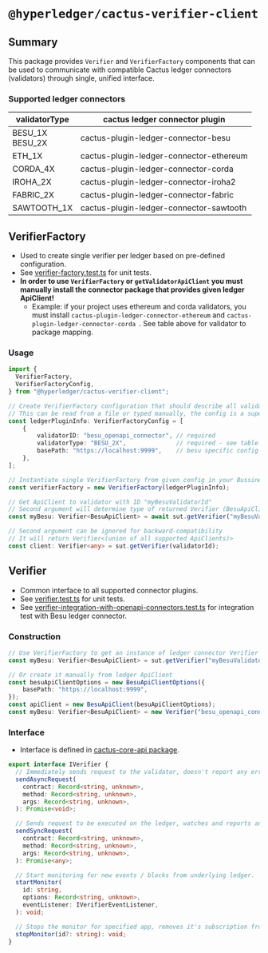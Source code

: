 # `@hyperledger/cactus-verifier-client`

## Summary

This package provides `Verifier` and `VerifierFactory` components that can be used to communicate with compatible Cactus ledger connectors (validators) through single, unified interface.

### Supported ledger connectors
| validatorType          | cactus ledger connector plugin                  |
| ---------------------- | ----------------------------------------------- |
| BESU_1X<br />BESU_2X   | cactus-plugin-ledger-connector-besu             |
| ETH_1X                 | cactus-plugin-ledger-connector-ethereum         |
| CORDA_4X               | cactus-plugin-ledger-connector-corda            |
| IROHA_2X               | cactus-plugin-ledger-connector-iroha2           |
| FABRIC_2X              | cactus-plugin-ledger-connector-fabric           |
| SAWTOOTH_1X            | cactus-plugin-ledger-connector-sawtooth         |

## VerifierFactory
- Used to create single verifier per ledger based on pre-defined configuration.
- See [verifier-factory.test.ts](../cactus-verifier-client/src/test/typescript/unit/verifier-factory.test.ts) for unit tests.
- **In order to use `VerifierFactory` or `getValidatorApiClient` you must manually install the connector package that provides given ledger ApiClient!**
  - Example: if your project uses ethereum and corda validators, you must install `cactus-plugin-ledger-connector-ethereum` and `cactus-plugin-ledger-connector-corda `. See table above for validator to package mapping.

### Usage
``` typescript
import {
  VerifierFactory,
  VerifierFactoryConfig,
} from "@hyperledger/cactus-verifier-client";

// Create VerifierFactory configuration that should describe all validators we want to connect to.
// This can be read from a file or typed manually, the config is a superset of cactus-cmd-socketio-server ledger plugin config.
const ledgerPluginInfo: VerifierFactoryConfig = [
    {
        validatorID: "besu_openapi_connector", // required
        validatorType: "BESU_2X",              // required - see table above for supported validator types
        basePath: "https://localhost:9999",    // besu specific config
    },
];

// Instantiate single VerifierFactory from given config in your Bussiness Logic Plugin.
const verifierFactory = new VerifierFactory(ledgerPluginInfo);

// Get ApiClient to validator with ID "myBesuValidatorId"
// Second argument will determine type of returned Verifier (BesuApiClient in this case)
const myBesu: Verifier<BesuApiClient> = await sut.getVerifier("myBesuValidatorId", "BESU_1X"))

// Second argument can be ignored for backward-compatibility
// It will return Verifier<(union of all supported ApiClients)>
const client: Verifier<any> = sut.getVerifier(validatorId);
```

## Verifier
- Common interface to all supported connector plugins.
- See [verifier.test.ts](../cactus-verifier-client/src/test/typescript/unit/verifier.test.ts) for unit tests.
- See [verifier-integration-with-openapi-connectors.test.ts](../cactus-test-api-client/src/test/typescript/integration/verifier-integration-with-openapi-connectors.test.ts) for integration test with Besu ledger connector.

### Construction
``` typescript
// Use VerifierFactory to get an instance of ledger connector Verifier
const myBesu: Verifier<BesuApiClient> = sut.getVerifier("myBesuValidatorId", "BESU_1X"))

// Or create it manually from ledger ApiClient
const besuApiClientOptions = new BesuApiClientOptions({
    basePath: "https://localhost:9999",
});
const apiClient = new BesuApiClient(besuApiClientOptions);
const myBesu: Verifier<BesuApiClient> = new Verifier("besu_openapi_connector", apiClient, "info");
```

### Interface
- Interface is defined in  [cactus-core-api package](../cactus-core-api/src/main/typescript/client/i-verifier.ts).

``` typescript
export interface IVerifier {
  // Immediately sends request to the validator, doesn't report any error or responses.
  sendAsyncRequest(
    contract: Record<string, unknown>,
    method: Record<string, unknown>,
    args: Record<string, unknown>,
  ): Promise<void>;

  // Sends request to be executed on the ledger, watches and reports any error and the response from a ledger.
  sendSyncRequest(
    contract: Record<string, unknown>,
    method: Record<string, unknown>,
    args: Record<string, unknown>,
  ): Promise<any>;

  // Start monitoring for new events / blocks from underlying ledger.
  startMonitor(
    id: string,
    options: Record<string, unknown>,
    eventListener: IVerifierEventListener,
  ): void;

  // Stops the monitor for specified app, removes it's subscription from internal storage.
  stopMonitor(id?: string): void;
}
```
